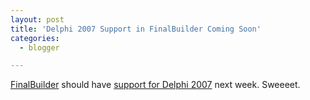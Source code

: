 ```yaml
---
layout: post
title: 'Delphi 2007 Support in FinalBuilder Coming Soon'
categories:
  - blogger

---
```


[FinalBuilder](http://www.finalbuilder.com/) should have [support for Delphi 2007](http://www.finalbuilder.com/forums.aspx?forumid=1&amp;postid=3168&amp;view=topic) next week.  Sweeeet.
